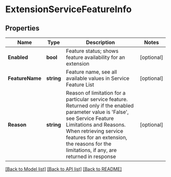 # ExtensionServiceFeatureInfo

## Properties
Name | Type | Description | Notes
------------ | ------------- | ------------- | -------------
**Enabled** | **bool** | Feature status; shows feature availability for an extension | [optional] 
**FeatureName** | **string** | Feature name, see all available values in Service Feature List | [optional] 
**Reason** | **string** | Reason of limitation for a particular service feature. Returned only if the enabled parameter value is &#39;False&#39;, see Service Feature Limitations and Reasons. When retrieving service features for an extension, the reasons for the limitations, if any, are returned in response | [optional] 

[[Back to Model list]](../README.md#documentation-for-models) [[Back to API list]](../README.md#documentation-for-api-endpoints) [[Back to README]](../README.md)


